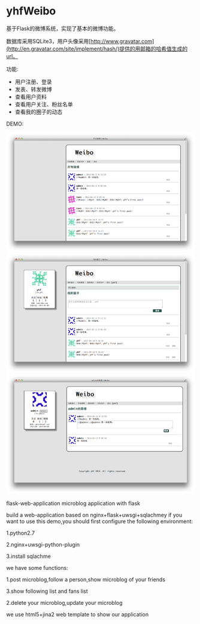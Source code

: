 yhfWeibo
========

基于Flask的微博系统，实现了基本的微博功能。

数据库采用SQLite3，用户头像采用[http://www.gravatar.com](http://en.gravatar.com/site/implement/hash/)提供的用邮箱的哈希值生成的url。

功能:

* 用户注册、登录
* 发表、转发微博
* 查看用户资料
* 查看用户关注、粉丝名单
* 查看我的圈子的动态

DEMO:

<img src="images/img1.png" alt="img1">
<img src="images/img2.png" alt="img2">
<img src="images/img3.png" alt="img3">

flask-web-application
microblog application with flask

build a web-application based on nginx+flask+uwsgi+sqlachmey if you want to use this demo,you should first configure the following environment:

1.python2.7

2.nginx+uwsgi-python-plugin

3.install sqlachme

we have some functions:

1.post microblog,follow a person,show microblog of your friends

3.show following list and fans list

2.delete your microblog,update your microblog

we use html5+jina2 web template to show our application